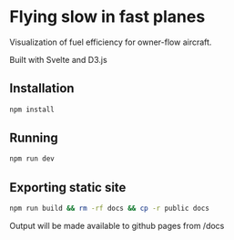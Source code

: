 # Flying slow in fast planes

Visualization of fuel efficiency for owner-flow aircraft.

Built with Svelte and D3.js

## Installation

```bash
npm install
```

## Running

```bash
npm run dev
```

## Exporting static site
```bash
npm run build && rm -rf docs && cp -r public docs
```
Output will be made available to github pages from /docs